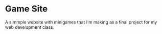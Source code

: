 # Game Site
A simmple website with minigames that I'm making as a final project for my web development class.
